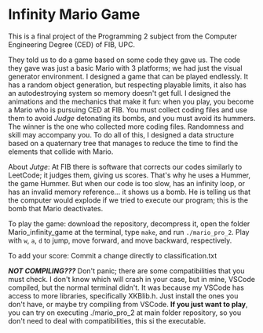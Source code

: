 # Infinity Mario Game

This is a final project of the Programming 2 subject from the Computer Engineering Degree (CED) of FIB, UPC.

They told us to do a game based on some code they gave us. The code they gave was just a basic Mario with 3 platforms; we had just the visual generator environment.
I designed a game that can be played endlessly. It has a random object generation, but respecting playable limits, it also has an autodestroying system so memory doesn't get full.
I designed the animations and the mechanics that make it fun: when you play, you become a Mario who is pursuing CED at FIB. You must collect coding files and use them to avoid _Judge_ detonating its bombs, and you must avoid its hummers. The winner is the one who collected more coding files. Randomness and skill may accompany you.
To do all of this, I designed a data structure based on a quaternary tree that manages to reduce the time to find the elements that collide with Mario.


About _Jutge_: At FIB there is software that corrects our codes similarly to LeetCode; it judges them, giving us scores. That's why he uses a Hummer, the game Hummer. But when our code is too slow, has an infinity loop, or has an invalid memory reference... it shows us a bomb. He is telling us that the computer would explode if we tried to execute our program; this is the bomb that Mario deactivates.

To play the game: download the repository, decompress it, open the folder Mario_infinity_game at the terminal, type ```make```, and run ```./mario_pro_2```. Play with `w`, `a`, `d` to jump, move forward, and move backward, respectively.

To add your score: Commit a change directly to classification.txt

***NOT COMPILING???*** Don't panic; there are some compatibilities that you must check. I don't know which will crash in your case, but in mine, VSCode compiled, but the normal terminal didn't. It was because my VSCode has access to more libraries, specifically XKBlib.h. Just install the ones you don't have, or maybe try compiling from VSCode. **If you just want to play**, you can try on executing ./mario_pro_2 at main folder repository, so you don't need to deal with compatibilities, this si the executable.
